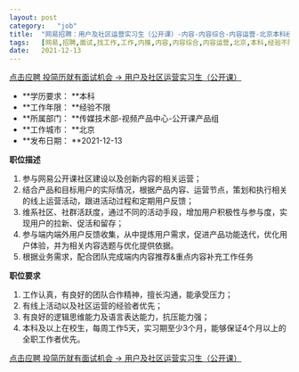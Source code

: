 ```yaml
---
layout:	post
category:	"job"
title:	"网易招聘：用户及社区运营实习生（公开课）-内容-内容综合-内容运营-北京本科经验不限"
tags:	[网易,招聘,面试,找工作,工作,内推,内容,内容综合,内容运营,北京,本科,经验不限]
date:	2021-12-13
---
```


[点击应聘 投简历就有面试机会 -> 用户及社区运营实习生（公开课）](http://mobile.bole.netease.com/bole/boleDetail?id=30273&employeeId=346f03c3cda5f04c&key=all)



- **学历要求： **本科
- **工作年限： **经验不限
- **所属部门： **传媒技术部-视频产品中心-公开课产品组
- **工作城市： **北京
- **发布日期： **2021-12-13



**职位描述**
1. 参与网易公开课社区建设以及创新内容的相关运营；
2. 结合产品和目标用户的实际情况，根据产品内容、运营节点，策划和执行相关的线上运营活动，跟进活动过程和定期用户反馈；
3. 维系社区、社群活跃度，通过不同的活动手段，增加用户积极性与参与度，实现用户的拉新、促活和留存；
4. 参与端内端外用户反馈收集，从中提炼用户需求，促进产品功能迭代，优化用户体验，并为相关内容选题与优化提供依据。
5. 根据业务需求，配合团队完成端内内容推荐&amp;重点内容补充工作任务




**职位要求**
1. 工作认真，有良好的团队合作精神，擅长沟通，能承受压力；
2. 有线上活动以及社区运营的经验者优先；
3. 有良好的逻辑思维能力及语言表达能力，抗压能力强；
4. 本科及以上在校生，每周工作5天，实习期至少3个月，能够保证4个月以上的全职工作者优先。




[点击应聘 投简历就有面试机会 -> 用户及社区运营实习生（公开课）](http://mobile.bole.netease.com/bole/boleDetail?id=30273&employeeId=346f03c3cda5f04c&key=all)